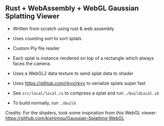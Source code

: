 ## Rust + WebAssembly + WebGL Gaussian Splatting Viewer


- Written from scratch using rust & web assembly
- Uses counting sort to sort splats
- Custom Ply file reader
- Each splat is instance rendered on top of a rectangle which always faces the camera.
- Uses a WebGL2 data texture to send splat data to shader

- Uses https://github.com/rkyv/rkyv to serialize splats super fast
- See `src/local/local.rs` to compress a splat and run `./buildLocal.sh`
- To build normally, run `./build`



Credits:
For the shaders, took some inspiration from this WebGL viewer:
https://github.com/kishimisu/Gaussian-Splatting-WebGL